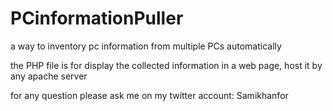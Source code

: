 # PCinformationPuller
a way to inventory pc information from multiple PCs automatically

the PHP file is for display the collected information in a web page, host it by any apache server 


for any question please ask me on my twitter account: Samikhanfor
